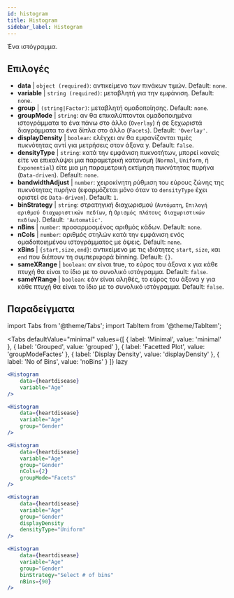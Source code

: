 ```yaml
---
id: histogram
title: Histogram
sidebar_label: Histogram
---
```


Ένα ιστόγραμμα.

## Επιλογές

* __data__ | `object (required)`: αντικείμενο των πινάκων τιμών. Default: `none`.
* __variable__ | `string (required)`: μεταβλητή για την εμφάνιση. Default: `none`.
* __group__ | `(string|Factor)`: μεταβλητή ομαδοποίησης. Default: `none`.
* __groupMode__ | `string`: αν θα επικαλύπτονται ομαδοποιημένα ιστογράμματα το ένα πάνω στο άλλο (`Overlay`) ή σε ξεχωριστά διαγράμματα το ένα δίπλα στο άλλο (`Facets`). Default: `'Overlay'`.
* __displayDensity__ | `boolean`: ελέγχει αν θα εμφανίζονται τιμές πυκνότητας αντί για μετρήσεις στον άξονα y. Default: `false`.
* __densityType__ | `string`: κατά την εμφάνιση πυκνοτήτων, μπορεί κανείς είτε να επικαλύψει μια παραμετρική κατανομή (`Normal`, `Uniform`, ή `Exponential`) είτε μια μη παραμετρική εκτίμηση πυκνότητας πυρήνα (`Data-driven`). Default: `none`.
* __bandwidthAdjust__ | `number`: χειροκίνητη ρύθμιση του εύρους ζώνης της πυκνότητας πυρήνα (εφαρμόζεται μόνο όταν το `densityType` έχει οριστεί σε `Data-driven`). Default: `1`.
* __binStrategy__ | `string`: στρατηγική διαχωρισμού (`Αυτόματη`, `Επιλογή αριθμού διαχωριστικών πεδίων`, ή `Ορισμός πλάτους διαχωριστικών πεδίων`). Default: `'Automatic'`.
* __nBins__ | `number`: προσαρμοσμένος αριθμός κάδων. Default: `none`.
* __nCols__ | `number`: αριθμός στηλών κατά την εμφάνιση ενός ομαδοποιημένου ιστογράμματος με όψεις. Default: `none`.
* __xBins__ | `{start,size,end}`: αντικείμενο με τις ιδιότητες `start`, `size`, και `end` που διέπουν τη συμπεριφορά binning. Default: `{}`.
* __sameXRange__ | `boolean`: αν είναι true, το εύρος του άξονα x για κάθε πτυχή θα είναι το ίδιο με το συνολικό ιστόγραμμα. Default: `false`.
* __sameYRange__ | `boolean`: εάν είναι αληθές, το εύρος του άξονα y για κάθε πτυχή θα είναι το ίδιο με το συνολικό ιστόγραμμα. Default: `false`.


## Παραδείγματα

import Tabs from '@theme/Tabs';
import TabItem from '@theme/TabItem';

<Tabs
    defaultValue="minimal"
    values={[
        { label: 'Minimal', value: 'minimal' },
        { label: 'Grouped', value: 'grouped' },
        { label: 'Facetted Plot', value: 'groupModeFactes' },
        { label: 'Display Density', value: 'displayDensity' },
        { label: 'No of Bins', value: 'noBins' }
    ]}
    lazy
>

<TabItem value="minimal">

```jsx live
<Histogram 
    data={heartdisease} 
    variable="Age"
/>
```

</TabItem>

<TabItem value="grouped">

```jsx live
<Histogram 
    data={heartdisease} 
    variable="Age"
    group="Gender"
/>
```

</TabItem>

<TabItem value="groupModeFactes">

```jsx live
<Histogram 
    data={heartdisease} 
    variable="Age"
    group="Gender"
    nCols={2}
    groupMode="Facets"
/>
```

</TabItem>

<TabItem value="displayDensity">

```jsx live
<Histogram 
    data={heartdisease} 
    variable="Age"
    group="Gender"
    displayDensity 
    densityType="Uniform"
/>
```

</TabItem>

<TabItem value="noBins">

```jsx live
<Histogram 
    data={heartdisease} 
    variable="Age"
    group="Gender"
    binStrategy="Select # of bins"
    nBins={90}
/>
```

</TabItem>

</Tabs>
